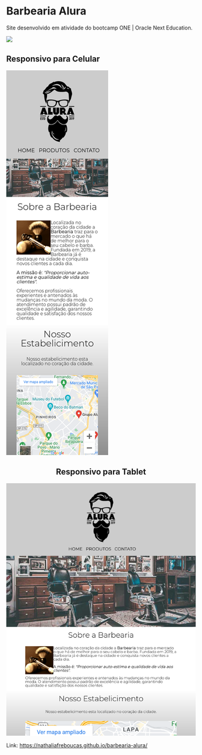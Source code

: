 # Barbearia Alura
<p>Site desenvolvido em atividade do bootcamp ONE | Oracle Next Education.</p>
<div>
  <img src="./images/barbearia .gif" style="width: 400px text-align: center">
</div>

<h2>Responsivo para Celular</h2>
<div>
  <img src="./images/responsive-mobile.png" style="width:100px text-align: center">
</div>

<h2 style="text-align:center">Responsivo para Tablet</h2>
<div>
    <img src="./images/responsive-tablet.png" style="width:200px text-align: center">
</div>

Link: https://nathaliafreboucas.github.io/barbearia-alura/
